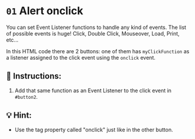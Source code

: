 # `01` Alert onclick
You can set Event Listener functions to handle any kind of events. The list of possible events is huge! Click, Double Click, Mouseover, Load, Print, etc...

In this HTML code there are 2 buttons: one of them has `myClickFunction` as a listener assigned to the click event using the `onclick` event.

## 📝 Instructions:
1. Add that same function as an Event Listener to the click event in `#button2`.
## 💡 Hint:
- Use the tag property called "onclick" just like in the other button.